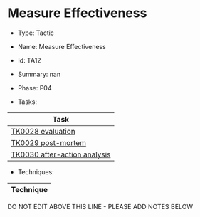# Measure Effectiveness

* Type: Tactic

* Name: Measure Effectiveness

* Id: TA12

* Summary: nan

* Phase: P04

* Tasks:

| Task |
| ---- |
| [TK0028 evaluation](../tasks/TK0028.md) |
| [TK0029 post-mortem](../tasks/TK0029.md) |
| [TK0030 after-action analysis](../tasks/TK0030.md) |


* Techniques: 

| Technique |
| --------- |

DO NOT EDIT ABOVE THIS LINE - PLEASE ADD NOTES BELOW